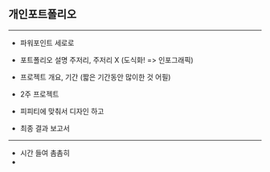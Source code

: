 ## 개인포트폴리오

---

- 파워포인트 세로로

- 포트폴리오 설명 주저리, 주저리 X (도식화! => 인포그래픽)
- 프로젝트 개요, 기간 (짧은 기간동안 많이한 것 어필)
- 2주 프로젝트
- 피피티에 맞춰서 디자인 하고 
- 최종 결과 보고서

---

- 시간 들여 촘촘히
- 